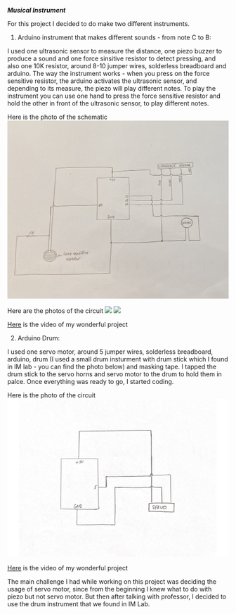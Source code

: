 ***Musical Instrument***

For this project I decided to do make two different instruments. 

1) Arduino instrument that makes different sounds - from note C to B: 

I used one ultrasonic sensor to measure the distance, one piezo buzzer to produce a sound and one force sinsitive resistor to detect pressing, and also one 10K resistor, around 8-10 jumper wires, solderless breadboard and arduino. The way the instrument works - when you press on the force sensitive resistor, the arduino activates the ultrasonic sensor, and depending to its measure, the piezo will play different notes. To play the instrument you can use one hand to press the force sensitive resistor and hold the other in front of the ultrasonic sensor, to play different notes. 

Here is the photo of the schematic 
![](instrument-schematic.png)

Here are the photos of the circuit 
![](circuit-1.png)
![](circuit-2.png)

[Here](https://youtu.be/KYtkc8wLsd0) is the video of my wonderful project

2) Arduino Drum:

I used one servo motor, around 5 jumper wires, solderless breadboard, arduino, drum (I used a small drum insturment with drum stick which I found in IM lab - you can find the photo below) and masking tape. I tapped the drum stick to the servo horns and servo motor to the drum to hold them in palce. Once everything was ready to go, I started coding. 

Here is the photo of the circuit 
![](drum-schematic.png)

[Here](https://youtu.be/EYOMygJfLvY) is the video of my wonderful project

The main challenge I had while working on this project was deciding the usage of servo motor, since from the beginning I knew what to do with piezo but not servo motor. But then after talking with professor, I decided to use the drum instrument that we found in IM Lab. 
